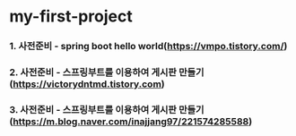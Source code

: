 # my-first-project

### 1. 사전준비 - spring boot hello world(https://vmpo.tistory.com/)

### 2. 사전준비 - 스프링부트를 이용하여 게시판 만들기(https://victorydntmd.tistory.com)

### 3. 사전준비 - 스프링부트를 이용하여 게시판 만들기(https://m.blog.naver.com/inajjang97/221574285588)
